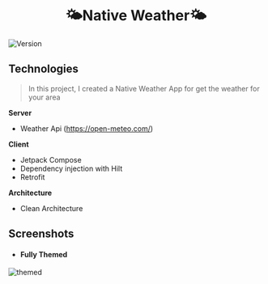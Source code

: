 <h1 align="center">🌤Native Weather🌤</h1>
<p>
  <img alt="Version" src="https://img.shields.io/badge/version-1.0-blue.svg?cacheSeconds=2592000" />
</p>

## Technologies
> In this project, I created a Native Weather App for get the weather for your area

**Server**
- Weather Api (https://open-meteo.com/)

**Client**
- Jetpack Compose
- Dependency injection with Hilt
- Retrofit

**Architecture**
- Clean Architecture

## Screenshots
- #### Fully Themed
![themed](https://github.com/DaDaDaTheoryNow/Native-Weather/assets/105795587/a915abad-2127-4fe6-a85e-1a6bb4330831)

